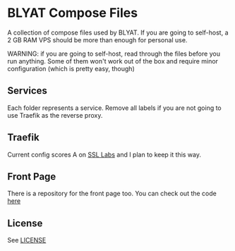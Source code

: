 # BLYAT Compose Files

A collection of compose files used by BLYAT. If you are going to self-host, a 2 GB RAM VPS should be more than enough for personal use.

WARNING: if you are going to self-host, read through the files before you run anything. Some of them won't work out of the box and require minor configuration (which is pretty easy, though)

## Services

Each folder represents a service. Remove all labels if you are not going to use Traefik as the reverse proxy.

## Traefik

Current config scores A on [SSL Labs](https://www.ssllabs.com/ssltest) and I plan to keep it this way.

## Front Page

There is a repository for the front page too. You can check out the code [here](https://github.com/dwemerx/blyat-front)

## License

See [LICENSE](https://github.com/dwemerx/blyat/blob/master/LICENSE)
